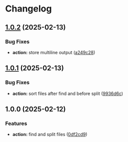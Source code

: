 # Changelog

## [1.0.2](https://github.com/remarkablemark/find-and-split/compare/v1.0.1...v1.0.2) (2025-02-13)


### Bug Fixes

* **action:** store multiline output ([a249c28](https://github.com/remarkablemark/find-and-split/commit/a249c28d12f27a66d18948ea8643307bfdf74735))

## [1.0.1](https://github.com/remarkablemark/find-and-split/compare/v1.0.0...v1.0.1) (2025-02-13)


### Bug Fixes

* **action:** sort files after find and before split ([9936d6c](https://github.com/remarkablemark/find-and-split/commit/9936d6cb7fd09e90898b9487281b8505539bf24b))

## 1.0.0 (2025-02-12)


### Features

* **action:** find and split files ([0df2cd9](https://github.com/remarkablemark/find-and-split/commit/0df2cd91b882445819925f8d38f4bdc462decabc))
